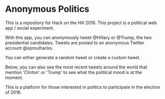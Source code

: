 # Anonymous Politics

This is a repository for Hack on the Hill 2016. This project is a political web app / social experiment.

With this app, you can anonymously tweet @Hillary or @Trump, the two presidential candidates. Tweets are posted to an anonymous Twitter account @sproulhacks. 

You can either generate a random tweet or create a custom tweet. 

Below, you can also see the most recent tweets around the world that mention 'Clinton' or 'Trump' to see what the political mood is at the moment.

This is a platform for those interested in politics to participate in the election of 2016.
